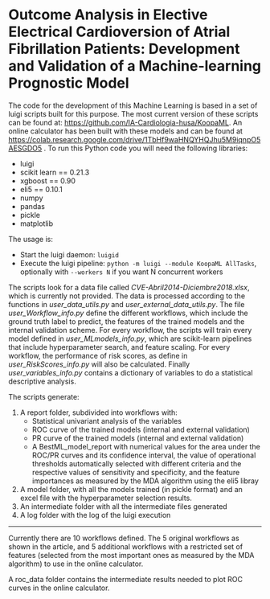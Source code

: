 # Outcome Analysis in Elective Electrical Cardioversion of Atrial Fibrillation Patients: Development and Validation of a Machine-learning Prognostic Model

The code for the development of this Machine Learning is based in a set of luigi scripts built for this purpose. The most current version of these scripts can be found at: https://github.com/IA-Cardiologia-husa/KoopaML. An online calculator has been built with these models and can be found at https://colab.research.google.com/drive/1TbHf9waHNQYHQJhu5M9iqnpO5AESGDO5 .
To run this Python code you will need the following libraries:

- luigi
- scikit learn == 0.21.3
- xgboost == 0.90
- eli5 == 0.10.1
- numpy
- pandas
- pickle
- matplotlib

The usage is:
- Start the luigi daemon: `luigid`
- Execute the luigi pipeline: `python -m luigi --module KoopaML AllTasks`, optionally with `--workers N` if you want N concurrent workers

The scripts look for a data file called *CVE-Abril2014-Diciembre2018.xlsx*, which is currently not provided. The data is processed according to the functions in *user_data_utils.py* and *user_external_data_utils.py*. The file *user_Workflow_info.py* define the different workflows, which include the ground truth label to predict, the features of the trained models and the internal validation scheme. For every workflow, the scripts will train every model defined in *user_MLmodels_info.py*, which are scikit-learn pipelines that include hyperparameter search, and feature scaling. For every workflow, the performance of risk scores, as define in *user_RiskScores_info.py* will also be calculated. Finally *user_variables_info.py* contains a dictionary of variables to do a statistical descriptive analysis.

The scripts generate:
1. A report folder, subdivided into workflows with:
    - Statistical univariant analysis of the variables
    - ROC curve of the trained models (internal and external validation)
    - PR curve of the trained models (internal and external validation)
    - A BestML_model_report with numerical values for the area under the ROC/PR curves and its confidence interval, the value of operational thresholds automatically selected with different criteria and the respective values of sensitivity and specificity, and the feature importances as measured by the MDA algorithm using the eli5 libray
2. A model folder, with all the models trained (in pickle format) and an excel file with the hyperparameter selection results.
3. An intermediate folder with all the intermediate files generated
4. A log folder with the log of the luigi execution

---
Currently there are 10 workflows defined. The 5 original workflows as shown in the article, and 5 additional workflows with a restricted set of features (selected from the most important ones as measured by the MDA algorithm) to use in the online calculator.

A roc_data folder contains the intermediate results needed to plot ROC curves in the online calculator.


